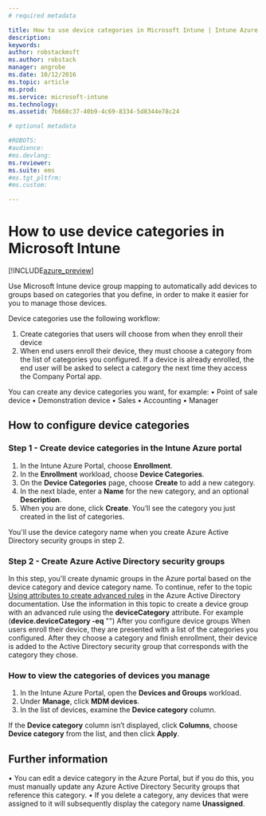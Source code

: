 ```yaml
---
# required metadata

title: How to use device categories in Microsoft Intune | Intune Azure preview | Microsoft Docs
description: 
keywords:
author: robstackmsftms.author: robstack
manager: angrobe
ms.date: 10/12/2016
ms.topic: article
ms.prod:
ms.service: microsoft-intune
ms.technology:
ms.assetid: 7b668c37-40b9-4c69-8334-5d8344e78c24

# optional metadata

#ROBOTS:
#audience:
#ms.devlang:
ms.reviewer: 
ms.suite: ems
#ms.tgt_pltfrm:
#ms.custom:

---
```


# How to use device categories in Microsoft Intune


[!INCLUDE[azure_preview](../includes/azure_preview.md)]

Use Microsoft Intune device group mapping to automatically add devices to groups based on categories that you define, in order to make it easier for you to manage those devices. 

Device categories use the following workflow:
1.	Create categories that users will choose from when they enroll their device
4.	When end users enroll their device, they must choose a category from the list of categories you configured. If a device is already enrolled, the end user will be asked to select a category the next time they access the Company Portal app.


You can create any device categories you want, for example:
•	Point of sale device
•	Demonstration device
•	Sales
•	Accounting
•	Manager

## How to configure device categories
### Step 1 - Create device categories in the Intune Azure portal
1.	In the Intune Azure Portal, choose **Enrollment**.
2.	In the **Enrollment** workload, choose **Device Categories**.
3.	On the **Device Categories** page, choose **Create** to add a new category. 
4.	In the next blade, enter a **Name** for the new category, and an optional **Description**.
5.	When you are done, click **Create**. You’ll see the category you just created in the list of categories.

You'll use the device category name when you create Azure Active Directory security groups in step 2.

### Step 2 - Create Azure Active Directory security groups
In this step, you'll create dynamic groups in the Azure portal based on the device category and device category name.
To continue, refer to the topic [Using attributes to create advanced rules](https://azure.microsoft.com/documentation/articles/active-directory-accessmanagement-groups-with-advanced-rules/#using-attributes-to-create-rules-for-device-objects) in the Azure Active Directory documentation. Use the information in this topic to create a device group with an advanced rule using the **deviceCategory** attribute. For example (**device.deviceCategory -eq** "*<the device category name you got from the Intune portal>*")
After you configure device groups
When users enroll their device, they are presented with a list of the categories you configured. After they choose a category and finish enrollment, their device is added to the Active Directory security group that corresponds with the category they chose.

### How to view the categories of devices you manage
1.	In the Intune Azure Portal, open the **Devices and Groups** workload.
2.	Under **Manage**, click **MDM devices**.
3.	In the list of devices, examine the **Device category** column.

If the **Device category** column isn’t displayed, click **Columns**, choose **Device category** from the list, and then click **Apply**.

## Further information
•	You can edit a device category in the Azure Portal, but if you do this, you must manually update any Azure Active Directory Security groups that reference this category.
•	If you delete a category, any devices that were assigned to it will subsequently display the category name **Unassigned**.
